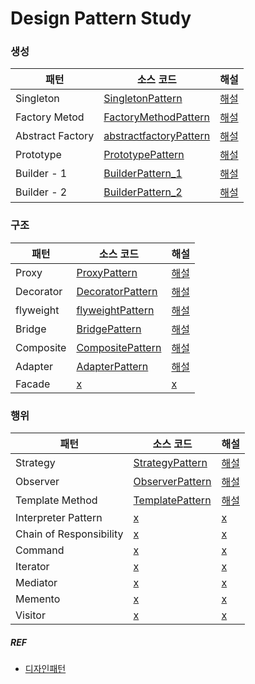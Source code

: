 # Design Pattern Study

### 생성

| 패턴               | 소스 코드                                                                                                                  | 해설                                                                                                        |
|------------------|------------------------------------------------------------------------------------------------------------------------|-----------------------------------------------------------------------------------------------------------|
| Singleton        | [SingletonPattern](src%2Fmain%2Fjava%2Fcom%2Fdesignpatternstudy%2Fsingleton%2FSingletonPattern.java)                   | [해설](https://www.youtube.com/watch?v=kAnoWt7Uato&list=PLe6NQuuFBu7FhPfxkjDd2cWnTy2y_w_jZ&index=7&loop=0)  |
| Factory Metod    | [FactoryMethodPattern](src%2Fmain%2Fjava%2Fcom%2Fdesignpatternstudy%2Ffactorymethod%2FFactoryMethodPattern.java)       | [해설](https://www.youtube.com/watch?v=QOX10ntWj5Y&list=PLe6NQuuFBu7FhPfxkjDd2cWnTy2y_w_jZ&index=10&loop=0) |
| Abstract Factory | [abstractfactoryPattern](src%2Fmain%2Fjava%2Fcom%2Fdesignpatternstudy%2Fabstractfactory%2FabstractfactoryPattern.java) | [해설](https://www.youtube.com/watch?v=pmKHiAIwhag&list=PLe6NQuuFBu7FhPfxkjDd2cWnTy2y_w_jZ&index=22&loop=0) |
| Prototype        | [PrototypePattern](src%2Fmain%2Fjava%2Fcom%2Fdesignpatternstudy%2Fprototype%2FPrototypePattern.java)                                                                                                                  | [해설](https://www.youtube.com/watch?v=UPv8u9ndqAs&list=PLe6NQuuFBu7FhPfxkjDd2cWnTy2y_w_jZ&index=17&loop=0)                                                                                                    |
| Builder - 1      | [BuilderPattern_1](src%2Fmain%2Fjava%2Fcom%2Fdesignpatternstudy%2Fbuilder%2FBuilderPattern_1.java)                     | [해설](https://www.youtube.com/watch?v=_GCiJAFU2DU&list=PLe6NQuuFBu7FhPfxkjDd2cWnTy2y_w_jZ&index=20&loop=0) |
| Builder - 2      | [BuilderPattern_2](src%2Fmain%2Fjava%2Fcom%2Fdesignpatternstudy%2Fbuilder%2FBuilderPattern_2.java)                     | [해설](https://www.youtube.com/watch?v=sg_6GWRBRas&list=PLe6NQuuFBu7FhPfxkjDd2cWnTy2y_w_jZ&index=20&loop=0) |

### 구조

| 패턴        | 소스 코드                                                                                                | 해설                                                                                                         |
|-----------|------------------------------------------------------------------------------------------------------|------------------------------------------------------------------------------------------------------------|
| Proxy     | [ProxyPattern](src%2Fmain%2Fjava%2Fcom%2Fdesignpatternstudy%2Fproxy%2FProxyPattern.java)             | [해설](https://www.youtube.com/watch?v=NoRPG06c48U&list=PLe6NQuuFBu7FhPfxkjDd2cWnTy2y_w_jZ&index=15&t=3s)    |
| Decorator | [DecoratorPattern](src%2Fmain%2Fjava%2Fcom%2Fdesignpatternstudy%2Fdecorator%2FDecoratorPattern.java) | [해설](https://www.youtube.com/watch?v=UTmY_oB4V8I&list=PLe6NQuuFBu7FhPfxkjDd2cWnTy2y_w_jZ&index=15&pp=iAQB) |
| flyweight | [flyweightPattern](src%2Fmain%2Fjava%2Fcom%2Fdesignpatternstudy%2Fflyweight%2FflyweightPattern.java) | [해설](https://www.youtube.com/watch?v=tYEg5vYJgQ4&list=PLe6NQuuFBu7FhPfxkjDd2cWnTy2y_w_jZ&index=8&loop=0)   |
| Bridge    | [BridgePattern](src%2Fmain%2Fjava%2Fcom%2Fdesignpatternstudy%2Fbridge%2FBridgePatternV2.java)        | [해설](https://www.youtube.com/watch?v=IJ96VeNPTyM&list=PLe6NQuuFBu7FhPfxkjDd2cWnTy2y_w_jZ&index=6)          |
| Composite | [CompositePattern](src%2Fmain%2Fjava%2Fcom%2Fdesignpatternstudy%2Fcomposite%2FCompositePattern.java) | [해설](https://www.youtube.com/watch?v=g96bJvVDZPs&list=PLe6NQuuFBu7FhPfxkjDd2cWnTy2y_w_jZ&index=9&loop=0)   |
| Adapter   | [AdapterPattern](src%2Fmain%2Fjava%2Fcom%2Fdesignpatternstudy%2Fadapter%2FAdapterPattern.java)       | [해설](https://www.youtube.com/watch?v=7MSzyqhrO-A&list=PLe6NQuuFBu7FhPfxkjDd2cWnTy2y_w_jZ&index=5&loop=0)   |
| Facade    | [x]()                                                                                                | [x]()                                                                                                      |

### 행위

| 패턴                      | 소스 코드                                                                                             | 해설                                                                                                              |
|-------------------------|---------------------------------------------------------------------------------------------------|-----------------------------------------------------------------------------------------------------------------|
| Strategy                | [StrategyPattern](src%2Fmain%2Fjava%2Fcom%2Fdesignpatternstudy%2Fstrategy%2FStrategyPattern.java) | [해설](https://www.youtube.com/watch?v=Wao5HiXM_Cg&list=PLe6NQuuFBu7FhPfxkjDd2cWnTy2y_w_jZ&index=3&t=83s&pp=iAQB) |
| Observer                | [ObserverPattern](src%2Fmain%2Fjava%2Fcom%2Fdesignpatternstudy%2Fopserver%2FObserverPattern.java) | [해설](https://www.youtube.com/watch?v=4WO95iHQTx8&list=PLe6NQuuFBu7FhPfxkjDd2cWnTy2y_w_jZ&index=11)              |
| Template Method         | [TemplatePattern](src%2Fmain%2Fjava%2Fcom%2Fdesignpatternstudy%2Ftemplate%2FTemplatePattern.java) | [해설](https://www.youtube.com/watch?v=hPTqWJm51Vs&list=PLe6NQuuFBu7FhPfxkjDd2cWnTy2y_w_jZ&index=4&loop=0)        |
| Interpreter Pattern     | [x]()                                                                                             | [x]()                                                                                                           |
| Chain of Responsibility | [x]()                                                                                             | [x]()                                                                                                           |
| Command                 | [x]()                                                                                             | [x]()                                                                                                           |
| Iterator                | [x]()                                                                                             | [x]()                                                                                                           |
| Mediator                | [x]()                                                                                             | [x]()                                                                                                           |
| Memento                 | [x]()                                                                                             | [x]()                                                                                                           |
| Visitor                 | [x]()                                                                                             | [x]()                                                                                                           |

##### REF

- [디자인패턴](https://www.youtube.com/watch?v=An7kqZ5D7j8&list=PLe6NQuuFBu7FhPfxkjDd2cWnTy2y_w_jZ&index=1&loop=0)
